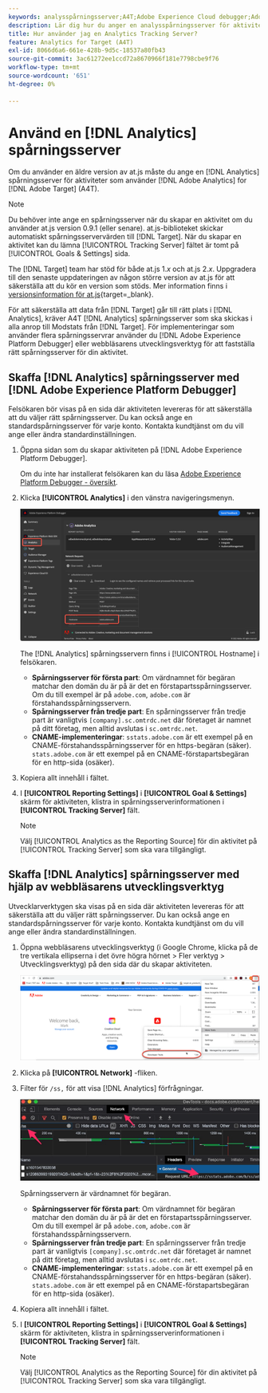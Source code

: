 ```yaml
---
keywords: analysspårningsserver;A4T;Adobe Experience Cloud debugger;Adobe Experience Platform debugger;Reporting source;developtools
description: Lär dig hur du anger en analysspårningsserver för aktiviteter som använder Analytics för [!DNL Target] (A4T) om du använder en äldre version av at.js.
title: Hur använder jag en Analytics Tracking Server?
feature: Analytics for Target (A4T)
exl-id: 8066d6a6-661e-428b-9d5c-18537a80fb43
source-git-commit: 3ac61272ee1ccd72a8670966f181e7798cbe9f76
workflow-type: tm+mt
source-wordcount: '651'
ht-degree: 0%

---
```


# Använd en [!DNL Analytics] spårningsserver

Om du använder en äldre version av at.js måste du ange en [!DNL Analytics] spårningsserver för aktiviteter som använder [!DNL Adobe Analytics] for [!DNL Adobe Target] (A4T).

>[!NOTE]
>
>Du behöver inte ange en spårningsserver när du skapar en aktivitet om du använder at.js version 0.9.1 (eller senare). at.js-biblioteket skickar automatiskt spårningsservervärden till [!DNL Target]. När du skapar en aktivitet kan du lämna [!UICONTROL Tracking Server] fältet är tomt på [!UICONTROL Goals & Settings] sida.
>
>The [!DNL Target] team har stöd för både at.js 1.*x* och at.js 2.*x*. Uppgradera till den senaste uppdateringen av någon större version av at.js för att säkerställa att du kör en version som stöds. Mer information finns i [versionsinformation för at.js](https://developer.adobe.com/target/implement/client-side/atjs/target-atjs-versions/){target=_blank}.

För att säkerställa att data från [!DNL Target] går till rätt plats i [!DNL Analytics], kräver A4T [!DNL Analytics] spårningsserver som ska skickas i alla anrop till Modstats från [!DNL Target]. För implementeringar som använder flera spårningsservrar använder du [!DNL Adobe Experience Platform Debugger] eller webbläsarens utvecklingsverktyg för att fastställa rätt spårningsserver för din aktivitet.

## Skaffa [!DNL Analytics] spårningsserver med [!DNL Adobe Experience Platform Debugger]

Felsökaren bör visas på en sida där aktiviteten levereras för att säkerställa att du väljer rätt spårningsserver. Du kan också ange en standardspårningsserver för varje konto. Kontakta kundtjänst om du vill ange eller ändra standardinställningen.

1. Öppna sidan som du skapar aktiviteten på [!DNL Adobe Experience Platform Debugger].

   Om du inte har installerat felsökaren kan du läsa [Adobe Experience Platform Debugger - översikt](https://experienceleague.adobe.com/docs/platform-learn/data-collection/debugger/overview.html).

1. Klicka **[!UICONTROL Analytics]** i den vänstra navigeringsmenyn.

   ![Screen_DebuggerTrackServ, bild](assets/Screen_DebuggerTrackServ.png)

   The [!DNL Analytics] spårningsservern finns i [!UICONTROL Hostname] i felsökaren.

   * **Spårningsserver för första part**: Om värdnamnet för begäran matchar den domän du är på är det en förstapartsspårningsserver. Om du till exempel är på `adobe.com`, `adobe.com` är förstahandsspårningsservern.
   * **Spårningsserver från tredje part**: En spårningsserver från tredje part är vanligtvis `[company].sc.omtrdc.net` där företaget är namnet på ditt företag, men alltid avslutas i `sc.omtrdc.net`.
   * **CNAME-implementeringar**: `sstats.adobe.com` är ett exempel på en CNAME-förstahandsspårningsserver för en https-begäran (säker). `stats.adobe.com` är ett exempel på en CNAME-förstapartsbegäran för en http-sida (osäker).

1. Kopiera allt innehåll i fältet.

1. I **[!UICONTROL Reporting Settings]** i **[!UICONTROL Goal & Settings]** skärm för aktiviteten, klistra in spårningsserverinformationen i **[!UICONTROL Tracking Server]** fält.

   >[!NOTE]
   >
   >Välj [!UICONTROL Analytics as the Reporting Source] för din aktivitet på [!UICONTROL Tracking Server] som ska vara tillgängligt.

## Skaffa [!DNL Analytics] spårningsserver med hjälp av webbläsarens utvecklingsverktyg

Utvecklarverktygen ska visas på en sida där aktiviteten levereras för att säkerställa att du väljer rätt spårningsserver. Du kan också ange en standardspårningsserver för varje konto. Kontakta kundtjänst om du vill ange eller ändra standardinställningen.

1. Öppna webbläsarens utvecklingsverktyg (i Google Chrome, klicka på de tre vertikala ellipserna i det övre högra hörnet > Fler verktyg > Utvecklingsverktyg) på den sida där du skapar aktiviteten.

   ![Kromutvecklarverktyg](/help/main/c-integrating-target-with-mac/a4t/assets/chrome-dev-tools.png)

1. Klicka på **[!UICONTROL Network]** -fliken.

1. Filter för `/ss,` för att visa [!DNL Analytics] förfrågningar.

   ![Verktyg för Chrome-utvecklare med /ss-sökning](/help/main/c-integrating-target-with-mac/a4t/assets/chrome-search.png)

   Spårningsservern är värdnamnet för begäran.

   * **Spårningsserver för första part**: Om värdnamnet för begäran matchar den domän du är på är det en förstapartsspårningsserver. Om du till exempel är på `adobe.com`, `adobe.com` är förstahandsspårningsservern.
   * **Spårningsserver från tredje part**: En spårningsserver från tredje part är vanligtvis `[company].sc.omtrdc.net` där företaget är namnet på ditt företag, men alltid avslutas i `sc.omtrdc.net`.
   * **CNAME-implementeringar**: `sstats.adobe.com` är ett exempel på en CNAME-förstahandsspårningsserver för en https-begäran (säker). `stats.adobe.com` är ett exempel på en CNAME-förstapartsbegäran för en http-sida (osäker).

1. Kopiera allt innehåll i fältet.

1. I **[!UICONTROL Reporting Settings]** i **[!UICONTROL Goal & Settings]** skärm för aktiviteten, klistra in spårningsserverinformationen i **[!UICONTROL Tracking Server]** fält.

   >[!NOTE]
   >
   >Välj [!UICONTROL Analytics as the Reporting Source] för din aktivitet på [!UICONTROL Tracking Server] som ska vara tillgängligt.
